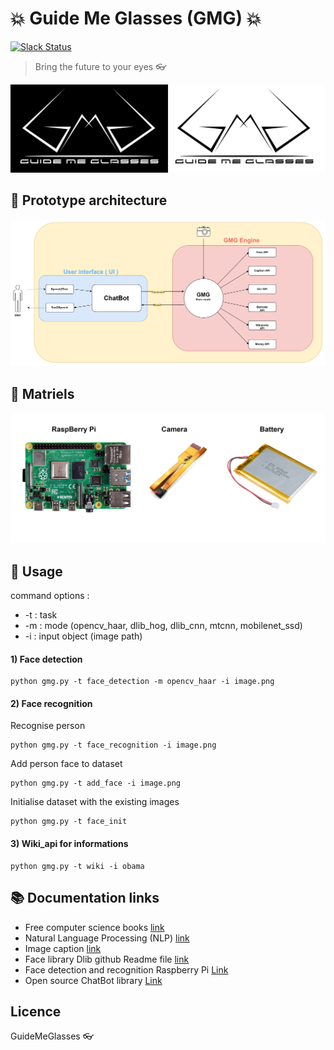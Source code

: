 # :boom: Guide Me Glasses (GMG) :boom:
[![Slack Status](https://img.shields.io/badge/slack-@GMG-blue.svg?logo=slack)](https://app.slack.com/client/TNNPF1W6S/CNLHDH908)

> Bring the future to your eyes :eyeglasses:

![GuideMeGlassesLogo](docs/images/logo.png)


## :construction_worker: Prototype architecture
![architecture](docs/architecture.png)

## :hammer: Matriels
![matriels](docs/matriels.png)

## :pencil: Usage

command options :
 - -t : task
 - -m : mode (opencv_haar, dlib_hog, dlib_cnn, mtcnn, mobilenet_ssd)
 - -i : input object (image path)
 
#### 1) Face detection

```
python gmg.py -t face_detection -m opencv_haar -i image.png
```
#### 2) Face recognition
Recognise person
```
python gmg.py -t face_recognition -i image.png
```
Add person face to dataset
```
python gmg.py -t add_face -i image.png
```
Initialise dataset with the existing images
```
python gmg.py -t face_init
```

#### 3) Wiki_api for informations

```
python gmg.py -t wiki -i obama
```

## :books: Documentation links
- Free computer science books [link](http://www.allitebooks.org/)
- Natural Language Processing (NLP) [link](https://github.com/KhazriAchraf/Text_Classification)
- Image caption [link](https://github.com/tensorflow/models/tree/master/research/im2txt)
- Face library Dlib github Readme file [link](https://github.com/ageitgey/face_recognition)
- Face detection and recognition Raspberry Pi [Link](https://www.pyimagesearch.com/2018/06/25/raspberry-pi-face-recognition/)
- Open source ChatBot library [Link](https://rasa.com)

## Licence
GuideMeGlasses
:eyeglasses: